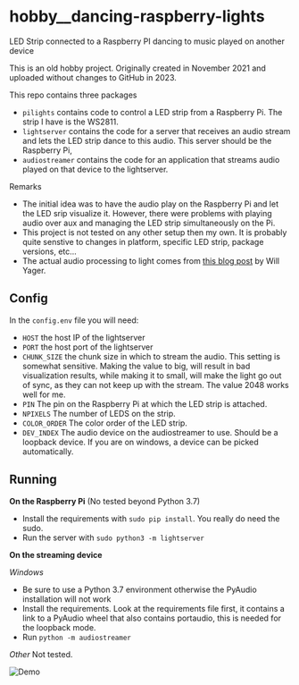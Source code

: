 # hobby__dancing-raspberry-lights
LED Strip connected to a Raspberry PI dancing to music played on another device

This is an old hobby project. Originally created in November 2021 and uploaded
without changes to GitHub in 2023. 

This repo contains three packages

- `pilights` contains code to control a LED strip from a Raspberry Pi. 
The strip I have is the WS2811.
- `lightserver` contains the code for a server that receives an audio stream 
and lets the LED strip dance to this audio. This server should be the Raspberry Pi,
- `audiostreamer` contains the code for an application that streams audio played on 
that device to the lightserver. 

Remarks
- The initial idea was to have the audio play on the Raspberry Pi and let the LED srip
visualize it. However, there were problems with playing audio over aux and managing the LED strip 
simultaneously on the Pi.
- This project is not tested on any other setup then my own. It is probably quite
senstive to changes in platform, specific LED strip, package versions, etc...
- The actual audio processing to light comes from [this blog post](https://yager.io/LEDStrip/LED.html) by Will Yager.

## Config
In the `config.env` file you will need:
- `HOST` the host IP of the lightserver
- `PORT` the host port of the lightserver
- `CHUNK_SIZE` the chunk size in which to stream the audio. This setting is somewhat sensitive.
Making the value to big, will result in bad visualization results, while making it to small, will make
the light go out of sync, as they can not keep up with the stream.
The value 2048 works well for me. 
- `PIN` The pin on the Raspberry Pi at which the LED strip is attached. 
- `NPIXELS` The number of LEDS on the strip. 
- `COLOR_ORDER` The color order of the LED strip. 
- `DEV_INDEX` The audio device on the audiostreamer to use. Should be a loopback device.
If you are on windows, a device can be picked automatically. 

## Running

**On the Raspberry Pi**
(No tested beyond Python 3.7)
- Install the requirements with ``sudo pip install``. You really do need the sudo.
- Run the server with ``sudo python3 -m lightserver``

**On the streaming device**

_Windows_
- Be sure to use a Python 3.7 environment otherwise the PyAudio installation will not work
- Install the requirements. Look at the requirements file first, it contains a link to a PyAudio wheel that
also contains portaudio, this is needed for the loopback mode. 
- Run ``python -m audiostreamer``

_Other_
Not tested. 

![Demo](demo.gif)
